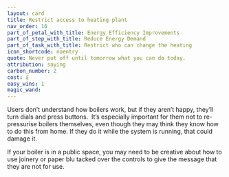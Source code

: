 ```yaml
---
layout: card
title: Restrict access to heating plant
nav_order: 16
part_of_petal_with_title: Energy Efficiency Improvements
part_of_step_with_title: Reduce Energy Demand
part_of_task_with_title: Restrict who can change the heating
icon_shortcode: noentry
quote: Never put off until tomorrow what you can do today.
attribution: saying
carbon_number: 2
cost: £
easy_wins: 1
magic_wand: 
---
```


<p>Users don’t understand how boilers work, but if they aren’t happy, they’ll turn dials and press buttons.  It’s especially important for them not to re-pressurise boilers themselves, even though they may think they know how to do this from home. If they do it while the system is running, that could damage it. </p><p>If your boiler is in a public space, you may need to be creative about how to use joinery or paper blu tacked over the controls to give the message that they are not for use.</p> 
